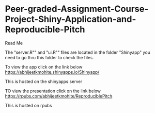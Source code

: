 # Peer-graded-Assignment-Course-Project-Shiny-Application-and-Reproducible-Pitch

Read Me

The "server.R"" and "ui.R"" files are located in the folder "Shinyapp"
you need to go thru this folder to check the files.


To view the app click on the link below
https://abhijeetkmohite.shinyapps.io/Shinyapp/

This is hosted on the shinyapps server

TO view the presentation click on the link below
https://rpubs.com/abhijeetkmohite/ReproduciblePitch

This is hosted on rpubs
